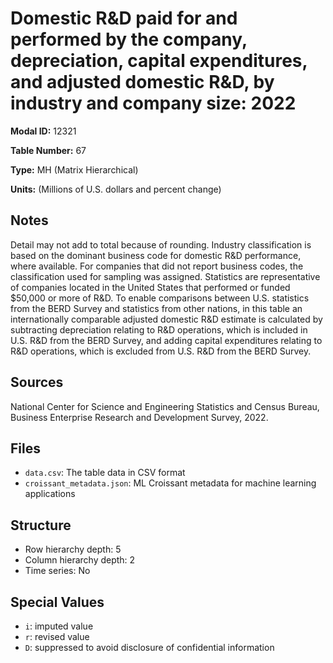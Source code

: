 # Domestic R&D paid for and performed by the company, depreciation, capital expenditures, and adjusted domestic R&D, by industry and company size: 2022

**Modal ID:** 12321

**Table Number:** 67

**Type:** MH (Matrix Hierarchical)

**Units:** (Millions of U.S. dollars and percent change)

## Notes

Detail may not add to total because of rounding. Industry classification is based on the dominant business code for domestic R&D performance, where available. For companies that did not report business codes, the classification used for sampling was assigned. Statistics are representative of companies located in the United States that performed or funded $50,000 or more of R&D. To enable comparisons between U.S. statistics from the BERD Survey and statistics from other nations, in this table an internationally comparable adjusted domestic R&D estimate is calculated by subtracting depreciation relating to R&D operations, which is included in U.S. R&D from the BERD Survey, and adding capital expenditures relating to R&D operations, which is excluded from U.S. R&D from the BERD Survey.

## Sources

National Center for Science and Engineering Statistics and Census Bureau, Business Enterprise Research and Development Survey, 2022.

## Files

- `data.csv`: The table data in CSV format
- `croissant_metadata.json`: ML Croissant metadata for machine learning applications

## Structure

- Row hierarchy depth: 5
- Column hierarchy depth: 2
- Time series: No

## Special Values

- `i`: imputed value
- `r`: revised value
- `D`: suppressed to avoid disclosure of confidential information
